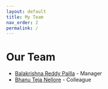 ```yaml
---
layout: default
title: My Team
nav_order: 2
permalink: /
---
```





Our Team
========

- [Balakrishna Reddy Pailla]() - Manager
- [Bhanu Teja Nellore](https://nellorebhanuteja.github.io/) - Colleague
